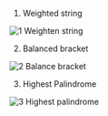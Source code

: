 1. Weighted string
   
![1  Weighten string](https://github.com/syafiqgit/GITS-test/assets/145346464/4e7133c8-1fb1-474d-9845-45585d6e06352)

2. Balanced bracket

![2  Balance bracket](https://github.com/syafiqgit/GITS-test/assets/145346464/436deb13-a033-4c00-b667-dd93b969b8f6)

3. Highest Palindrome

![3  Highest palindrome](https://github.com/syafiqgit/GITS-test/assets/145346464/89b1b575-285c-435f-b4fa-1023ee0fb7e3)
